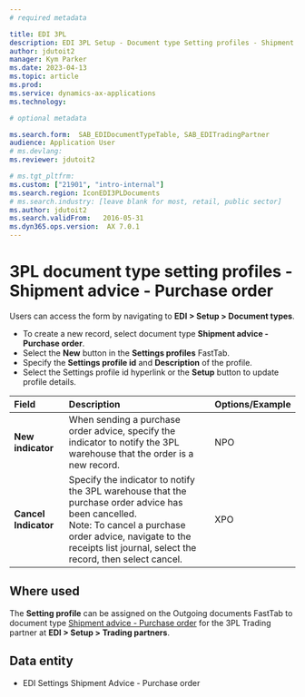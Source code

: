 ```yaml
---
# required metadata

title: EDI 3PL
description: EDI 3PL Setup - Document type Setting profiles - Shipment advice - Purchase order
author: jdutoit2
manager: Kym Parker
ms.date: 2023-04-13
ms.topic: article
ms.prod: 
ms.service: dynamics-ax-applications
ms.technology: 

# optional metadata

ms.search.form:  SAB_EDIDocumentTypeTable, SAB_EDITradingPartner
audience: Application User
# ms.devlang: 
ms.reviewer: jdutoit2

# ms.tgt_pltfrm: 
ms.custom: ["21901", "intro-internal"]
ms.search.region: IconEDI3PLDocuments
# ms.search.industry: [leave blank for most, retail, public sector]
ms.author: jdutoit2
ms.search.validFrom:   2016-05-31
ms.dyn365.ops.version:  AX 7.0.1
---
```


# 3PL document type setting profiles - Shipment advice - Purchase order

Users can access the form by navigating to **EDI > Setup > Document types**.

- To create a new record, select document type **Shipment advice - Purchase order**.
- Select the **New** button in the **Settings profiles** FastTab.
- Specify the **Settings profile id** and **Description** of the profile.
- Select the Settings profile id hyperlink or the **Setup** button to update profile details.

**Field**             |	**Description**	                          | **Options/Example**
:-------              |:-------                                   |:----------
**New indicator**     |	When sending a purchase order advice, specify the indicator to notify the 3PL warehouse that the order is a new record.	| NPO
**Cancel Indicator**  |	Specify the indicator to notify the 3PL warehouse that the purchase order advice has been cancelled. <br> Note: To cancel a purchase order advice, navigate to the receipts list journal, select the record, then select cancel.	| XPO

## Where used
The **Setting profile** can be assigned on the Outgoing documents FastTab to document type [Shipment advice - Purchase order](../../DOCUMENTS/Shipment-advice-Purchase-order.md) for the 3PL Trading partner at **EDI > Setup > Trading partners**.

## Data entity
- EDI Settings Shipment Advice - Purchase order
